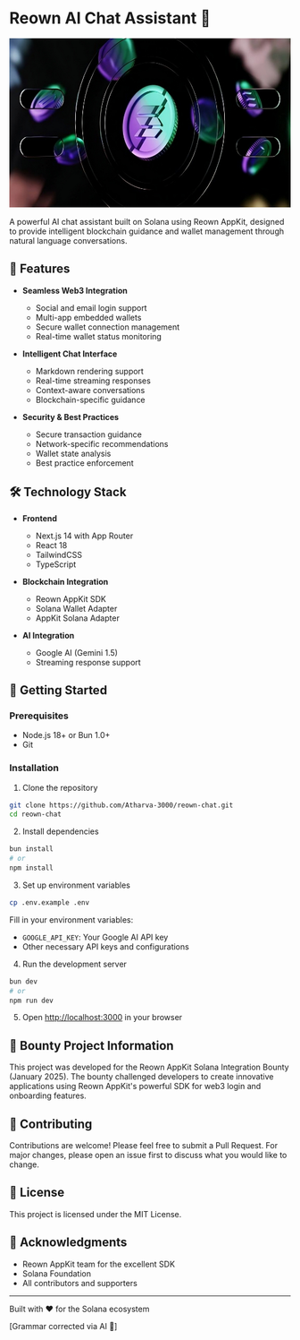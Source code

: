 # Reown AI Chat Assistant 🤖

![Reown Chat](./reown-fe/public/bg.jpg)

A powerful AI chat assistant built on Solana using Reown AppKit, designed to provide intelligent blockchain guidance and wallet management through natural language conversations.

## 🌟 Features

- **Seamless Web3 Integration**
  - Social and email login support
  - Multi-app embedded wallets
  - Secure wallet connection management
  - Real-time wallet status monitoring

- **Intelligent Chat Interface**
  - Markdown rendering support
  - Real-time streaming responses
  - Context-aware conversations
  - Blockchain-specific guidance

- **Security & Best Practices**
  - Secure transaction guidance
  - Network-specific recommendations
  - Wallet state analysis
  - Best practice enforcement

## 🛠️ Technology Stack

- **Frontend**
  - Next.js 14 with App Router
  - React 18
  - TailwindCSS
  - TypeScript

- **Blockchain Integration**
  - Reown AppKit SDK
  - Solana Wallet Adapter
  - AppKit Solana Adapter

- **AI Integration**
  - Google AI (Gemini 1.5)
  - Streaming response support

## 🚀 Getting Started

### Prerequisites

- Node.js 18+ or Bun 1.0+
- Git

### Installation

1. Clone the repository
```bash
git clone https://github.com/Atharva-3000/reown-chat.git
cd reown-chat
```

2. Install dependencies
```bash
bun install
# or
npm install
```

3. Set up environment variables
```bash
cp .env.example .env
```
Fill in your environment variables:
- `GOOGLE_API_KEY`: Your Google AI API key
- Other necessary API keys and configurations

4. Run the development server
```bash
bun dev
# or
npm run dev
```

5. Open [http://localhost:3000](http://localhost:3000) in your browser

## 🎯 Bounty Project Information

This project was developed for the Reown AppKit Solana Integration Bounty (January 2025). The bounty challenged developers to create innovative applications using Reown AppKit's powerful SDK for web3 login and onboarding features.

## 🤝 Contributing

Contributions are welcome! Please feel free to submit a Pull Request. For major changes, please open an issue first to discuss what you would like to change.

## 📝 License

This project is licensed under the MIT License.

## 🙏 Acknowledgments

- Reown AppKit team for the excellent SDK
- Solana Foundation
- All contributors and supporters

---
Built with ❤️ for the Solana ecosystem

[Grammar corrected via AI 🫡]

